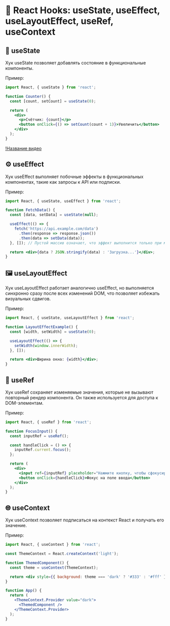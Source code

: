 # 📘 React Hooks: useState, useEffect, useLayoutEffect, useRef, useContext

## 🧩 useState
Хук useState позволяет добавлять состояние в функциональные компоненты.

Пример:
```jsx
import React, { useState } from 'react';

function Counter() {
  const [count, setCount] = useState(0);

  return (
    <div>
      <p>Счётчик: {count}</p>
      <button onClick={() => setCount(count + 1)}>Увеличить</button>
    </div>
  );
}
```
[!Название видео](https://www.youtube.com/watch?v=O6P86uwfdR0)

## ⚙️ useEffect
Хук useEffect выполняет побочные эффекты в функциональных компонентах, такие как запросы к API или подписки.

Пример:
```jsx
import React, { useState, useEffect } from 'react';

function FetchData() {
  const [data, setData] = useState(null);

  useEffect(() => {
    fetch('https://api.example.com/data')
      .then(response => response.json())
      .then(data => setData(data));
  }, []); // Пустой массив означает, что эффект выполнится только при монтировании компонента

  return <div>{data ? JSON.stringify(data) : 'Загрузка...'}</div>;
}
```
## 🖼️ useLayoutEffect
Хук useLayoutEffect работает аналогично useEffect, но выполняется синхронно сразу после всех изменений DOM, что позволяет избежать визуальных сдвигов.

Пример:
```jsx
import React, { useState, useLayoutEffect } from 'react';

function LayoutEffectExample() {
  const [width, setWidth] = useState(0);

  useLayoutEffect(() => {
    setWidth(window.innerWidth);
  }, []);

  return <div>Ширина окна: {width}</div>;
}
```
## 🔗 useRef
Хук useRef сохраняет изменяемые значения, которые не вызывают повторный рендер компонента. Он также используется для доступа к DOM-элементам.

Пример:
```jsx
import React, { useRef } from 'react';

function FocusInput() {
  const inputRef = useRef();

  const handleClick = () => {
    inputRef.current.focus();
  };

  return (
    <div>
      <input ref={inputRef} placeholder="Нажмите кнопку, чтобы сфокусироваться" />
      <button onClick={handleClick}>Фокус на поле ввода</button>
    </div>
  );
}
```
## 🌐 useContext
Хук useContext позволяет подписаться на контекст React и получать его значение.

Пример:
```jsx
import React, { useContext } from 'react';

const ThemeContext = React.createContext('light');

function ThemedComponent() {
  const theme = useContext(ThemeContext);

  return <div style={{ background: theme === 'dark' ? '#333' : '#fff' }}>Тема: {theme}</div>;
}

function App() {
  return (
    <ThemeContext.Provider value="dark">
      <ThemedComponent />
    </ThemeContext.Provider>
  );
}
```
